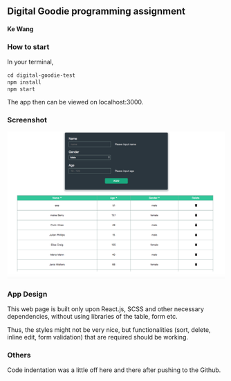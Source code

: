## Digital Goodie programming assignment

#### Ke Wang

### How to start

In your terminal,

```
cd digital-goodie-test
npm install 
npm start
```
The app then can be viewed on localhost:3000.

### Screenshot
![screenshot](screenshot.png)

### App Design

This web page is built only upon React.js, SCSS and other necessary dependencies, without using libraries of the table, form etc. 

Thus, the styles might not be very nice, but functionalities (sort, delete, inline edit, form validation) that are required should be working.


### Others

Code indentation was a little off here and there after pushing to the Github. 
